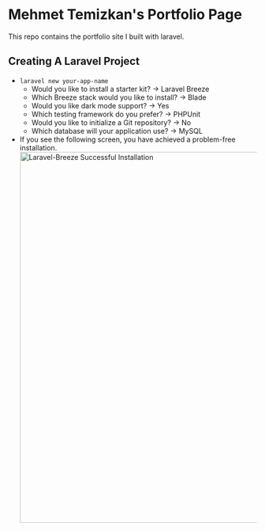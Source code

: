 # Mehmet Temizkan's Portfolio Page

<p>This repo contains the portfolio site I built with laravel.</p>

## Creating A Laravel Project

- <code>laravel new your-app-name</code>
    - Would you like to install a starter kit? -> Laravel Breeze
    - Which Breeze stack would you like to install? -> Blade
    - Would you like dark mode support? -> Yes
    - Which testing framework do you prefer? -> PHPUnit
    - Would you like to initialize a Git repository? -> No
    - Which database will your application use? -> MySQL
- If you see the following screen, you have achieved a problem-free installation.
    <img width="750" alt="Laravel-Breeze Successful Installation" src="https://github.com/mehmettemizkan/portfolio/assets/56386597/ffaa72e9-be5f-461c-ad01-efbb7ecc9d99">
